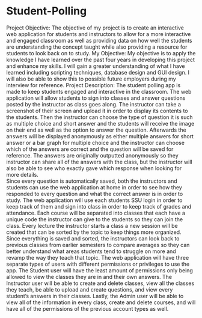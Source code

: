 # Student-Polling

Project Objective:
	The objective of my project is to create an interactive web application for students and instructors to allow for a more interactive and engaged classroom as well as providing data on how well the students are understanding the concept taught while also providing a resource for students to look back on to study.
My Objective:
	My objective is to apply the knowledge I have learned over the past four years in developing this project and enhance my skills. I will gain a greater understanding of what I have learned including scripting techniques, database design and GUI design. I will also be able to show this to possible future employers during my interview for reference.
Project Description:
	The student polling app is made to keep students engaged and interactive in the classroom. The web application will allow students to sign into classes and answer questions posted by the instructor as class goes along. 
The instructor can take a screenshot of their screen and upload it in order to display its contents to the students. Then the instructor can choose the type of question it is such as multiple choice and short answer and the students will receive the image on their end as well as the option to answer the question. Afterwards the answers will be displayed anonymously as either multiple answers for short answer or a bar graph for multiple choice and the instructor can choose which of the answers are correct and the question will be saved for reference. The answers are originally outputted anonymously so they instructor can share all of the answers with the class, but the instructor will also be able to see who exactly gave which response when looking for more details.   
Since every question is automatically saved, both the instructors and students can use the web application at home in order to see how they responded to every question and what the correct answer is in order to study.
	The web application will use each students SSU login in order to keep track of them and sign into class in order to keep track of grades and attendance. Each course will be separated into classes that each have a unique code the instructor can give to the students so they can join the class. Every lecture the instructor starts a class a new session will be created that can be sorted by the topic to keep things more organized. Since everything is saved and sorted, the instructors can look back to previous classes from earlier semesters to compare averages so they can better understand what areas students tend to struggle on more and revamp the way they teach that topic. 
	The web application will have three separate types of users with different permissions or privileges to use the app. The Student user will have the least amount of permissions only being allowed to view the classes they are in and their own answers. The Instructor user will be able to create and delete classes, view all the classes they teach, be able to upload and create questions, and view every student’s answers in their classes. Lastly, the Admin user will be able to view all of the information in every class, create and delete courses, and will have all of the permissions of the previous account types as well.
